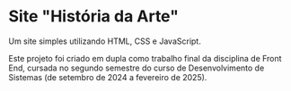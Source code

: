 # Site "História da Arte"

Um site simples utilizando HTML, CSS e JavaScript.

Este projeto foi criado em dupla como trabalho final da disciplina de Front End, cursada no segundo semestre do curso de Desenvolvimento de Sistemas (de setembro de 2024 a fevereiro de 2025).
